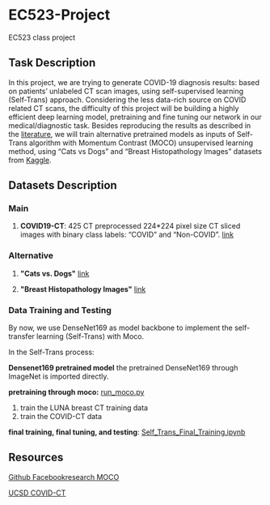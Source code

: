 # EC523-Project
EC523 class project


## Task Description
In this project, we are trying to generate COVID-19 diagnosis results: based on patients’ unlabeled CT scan images, using self-supervised learning (Self-Trans) approach. Considering the less data-rich source on COVID related CT scans, the difficulty of this project will be building a highly efficient deep learning model, pretraining and fine tuning our network in our medical/diagnostic task. Besides reproducing the results as described in the [literature](https://www.medrxiv.org/content/10.1101/2020.04.13.20063941v1), we will train alternative pretrained models as inputs of Self-Trans algorithm with Momentum Contrast (MOCO) unsupervised learning method, using “Cats vs Dogs” and “Breast Histopathology Images” datasets from [Kaggle](https://www.kaggle.com/). 


## Datasets Description

### Main

1. **COVID19-CT**: 425 CT preprocessed 224*224 pixel size CT sliced images with binary class labels: “COVID” and “Non-COVID”. [link](https://github.com/UCSD-AI4H/COVID-CT/tree/master/Images-processed)

### Alternative

1. **"Cats vs. Dogs"** [link](https://www.kaggle.com/competitions/dogs-vs-cats/overview)

2. **"Breast Histopathology Images"** [link](https://www.kaggle.com/code/paultimothymooney/predict-idc-in-breast-cancer-histology-images/notebook)

### Data Training and Testing

By now, we use DenseNet169 as model backbone to implement the self-transfer learning (Self-Trans) with Moco. 

In the Self-Trans process: 

**Densenet169 pretrained model** the pretrained DenseNet169 through ImageNet is imported directly. 

**pretraining through moco:** [run_moco.py](https://github.com/Ziwei-Huang-BU/EC523-Project/blob/main/run_moco.py)
1. train the LUNA breast CT training data 
2. train the COVID-CT data 

**final training, final tuning, and testing**: [Self_Trans_Final_Training.ipynb](https://github.com/Ziwei-Huang-BU/EC523-Project/blob/main/Self_Trans_Final_Training.ipynb)

## Resources
[Github Facebookresearch MOCO](https://github.com/facebookresearch/moco)

[UCSD COVID-CT](https://github.com/UCSD-AI4H/COVID-CT)





